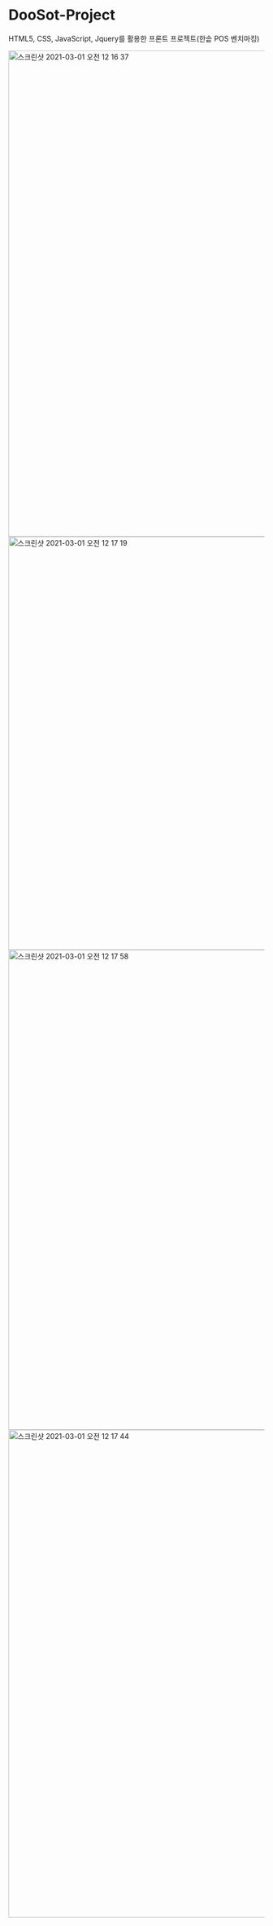# DooSot-Project
HTML5, CSS, JavaScript, Jquery를 활용한 프론트 프로젝트(한솥 POS 벤치마킹)

<img width="955" alt="스크린샷 2021-03-01 오전 12 16 37" src="https://user-images.githubusercontent.com/71749281/109423769-1c787600-7a24-11eb-9b94-20113dd9cb00.png">
<img width="812" alt="스크린샷 2021-03-01 오전 12 17 19" src="https://user-images.githubusercontent.com/71749281/109423775-226e5700-7a24-11eb-9572-910fe05249f4.png">
<img width="943" alt="스크린샷 2021-03-01 오전 12 17 58" src="https://user-images.githubusercontent.com/71749281/109423655-bee42980-7a23-11eb-8940-7ca06cd37ff1.png">
<img width="958" alt="스크린샷 2021-03-01 오전 12 17 44" src="https://user-images.githubusercontent.com/71749281/109423658-c0aded00-7a23-11eb-8ae4-5373d1b0cdcd.png">


